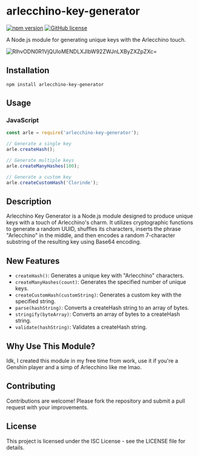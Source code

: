 # arlecchino-key-generator

[![npm version](https://img.shields.io/npm/v/arlecchino-key-generator.svg)](https://www.npmjs.com/package/arlecchino-key-generator)
[![GitHub license](https://img.shields.io/github/license/71Kevin/arlecchino-key-generator)](https://github.com/71Kevin/arlecchino-key-generator/LICENSE)

A Node.js module for generating unique keys with the Arlecchino touch.

![RlhvODN0R1VjQUloMENDLXJlbW92ZWJnLXByZXZpZXc=](https://github.com/71Kevin/arlecchino-key-generator/assets/37316637/6f086956-87d8-4488-b664-7b56ad6d3d94)

## Installation

```
npm install arlecchino-key-generator
```

## Usage

### JavaScript

```javascript
const arle = require('arlecchino-key-generator');

// Generate a single key
arle.createHash();

// Generate multiple keys
arle.createManyHashes(100);

// Generate a custom key
arle.createCustomHash('Clorinde');
```

## Description

Arlecchino Key Generator is a Node.js module designed to produce unique keys with a touch of Arlecchino's charm. It utilizes cryptographic functions to generate a random UUID, shuffles its characters, inserts the phrase "Arlecchino" in the middle, and then encodes a random 7-character substring of the resulting key using Base64 encoding.

## New Features

- `createHash()`: Generates a unique key with "Arlecchino" characters.
- `createManyHashes(count)`: Generates the specified number of unique keys.
- `createCustomHash(customString)`: Generates a custom key with the specified string.
- `parse(hashString)`: Converts a createHash string to an array of bytes.
- `stringify(byteArray)`: Converts an array of bytes to a createHash string.
- `validate(hashString)`: Validates a createHash string.

## Why Use This Module?

Idk, I created this module in my free time from work, use it if you're a Genshin player and a simp of Arlecchino like me lmao.

## Contributing

Contributions are welcome! Please fork the repository and submit a pull request with your improvements.

## License

This project is licensed under the ISC License - see the LICENSE file for details.
